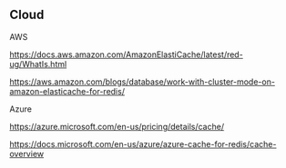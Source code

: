 ## Cloud

AWS 

 

https://docs.aws.amazon.com/AmazonElastiCache/latest/red-ug/WhatIs.html 

 

https://aws.amazon.com/blogs/database/work-with-cluster-mode-on-amazon-elasticache-for-redis/ 

 

 
Azure 

 

https://azure.microsoft.com/en-us/pricing/details/cache/ 

 

https://docs.microsoft.com/en-us/azure/azure-cache-for-redis/cache-overview 

